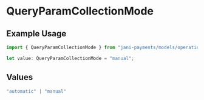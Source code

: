 # QueryParamCollectionMode

## Example Usage

```typescript
import { QueryParamCollectionMode } from "jani-payments/models/operations";

let value: QueryParamCollectionMode = "manual";
```

## Values

```typescript
"automatic" | "manual"
```